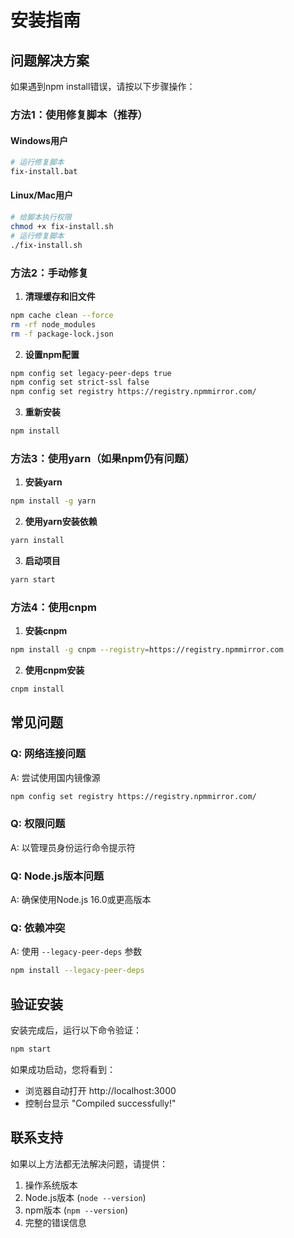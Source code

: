 # 安装指南

## 问题解决方案

如果遇到npm install错误，请按以下步骤操作：

### 方法1：使用修复脚本（推荐）

#### Windows用户
```bash
# 运行修复脚本
fix-install.bat
```

#### Linux/Mac用户
```bash
# 给脚本执行权限
chmod +x fix-install.sh
# 运行修复脚本
./fix-install.sh
```

### 方法2：手动修复

1. **清理缓存和旧文件**
```bash
npm cache clean --force
rm -rf node_modules
rm -f package-lock.json
```

2. **设置npm配置**
```bash
npm config set legacy-peer-deps true
npm config set strict-ssl false
npm config set registry https://registry.npmmirror.com/
```

3. **重新安装**
```bash
npm install
```

### 方法3：使用yarn（如果npm仍有问题）

1. **安装yarn**
```bash
npm install -g yarn
```

2. **使用yarn安装依赖**
```bash
yarn install
```

3. **启动项目**
```bash
yarn start
```

### 方法4：使用cnpm

1. **安装cnpm**
```bash
npm install -g cnpm --registry=https://registry.npmmirror.com
```

2. **使用cnpm安装**
```bash
cnpm install
```

## 常见问题

### Q: 网络连接问题
A: 尝试使用国内镜像源
```bash
npm config set registry https://registry.npmmirror.com/
```

### Q: 权限问题
A: 以管理员身份运行命令提示符

### Q: Node.js版本问题
A: 确保使用Node.js 16.0或更高版本

### Q: 依赖冲突
A: 使用 `--legacy-peer-deps` 参数
```bash
npm install --legacy-peer-deps
```

## 验证安装

安装完成后，运行以下命令验证：

```bash
npm start
```

如果成功启动，您将看到：
- 浏览器自动打开 http://localhost:3000
- 控制台显示 "Compiled successfully!"

## 联系支持

如果以上方法都无法解决问题，请提供：
1. 操作系统版本
2. Node.js版本 (`node --version`)
3. npm版本 (`npm --version`)
4. 完整的错误信息
